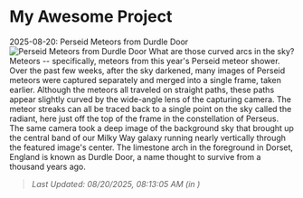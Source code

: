 # My Awesome Project

<!-- APOD Start -->
2025-08-20: Perseid Meteors from Durdle Door
![Perseid Meteors from Durdle Door](https://apod.nasa.gov/apod/image/2508/PerseidsDurdleDoor_Dury_960.jpg)
What are those curved arcs in the sky? Meteors -- specifically, meteors from this year's Perseid meteor shower.  Over the past few weeks, after the sky darkened, many images of Perseid meteors were captured separately and merged into a single frame, taken earlier.  Although the meteors all traveled on straight paths, these paths appear slightly curved by the wide-angle lens of the capturing camera.  The meteor streaks can all be traced back to a single point on the sky called the radiant, here just off the top of the frame in the constellation of Perseus. The same camera took a deep image of the background sky that brought up the central band of our Milky Way galaxy running nearly vertically through the featured image's center. The limestone arch in the foreground in Dorset, England is known as Durdle Door, a name thought to survive from a thousand years ago.
> _Last Updated: 08/20/2025, 08:13:05 AM (in )_
<!-- APOD End -->
